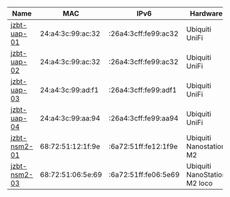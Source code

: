 | Name         | MAC               | IPv6                 | Hardware       |
|--------------|-------------------|----------------------|----------------|
| [jzbt-uap-01](http://jzbt-uap-01.nodes.ffhl/) | 24:a4:3c:99:ac:32 | :26a4:3cff:fe99:ac32 | Ubiquiti UniFi |
| [jzbt-uap-02](http://jzbt-uap-02.nodes.ffhl/) | 24:a4:3c:99:ac:32 | :26a4:3cff:fe99:ac32 | Ubiquiti UniFi |
| [jzbt-uap-03](http://jzbt-uap-03.nodes.ffhl/) | 24:a4:3c:99:ad:f1 | :26a4:3cff:fe99:adf1 | Ubiquiti UniFi |
| [jzbt-uap-04](http://jzbt-uap-04.nodes.ffhl/) | 24:a4:3c:99:aa:94 | :26a4:3cff:fe99:aa94 | Ubiquiti UniFi |
| [jzbt-nsm2-01](http://jzbt-nsm2-01.nodes.ffhl/) | 68:72:51:12:1f:9e | :6a72:51ff:fe12:1f9e | Ubiquiti Nanostation M2 |
| [jzbt-nsm2-03](http://jzbt-nsm2-03.nodes.ffhl/) | 68:72:51:06:5e:69 | :6a72:51ff:fe06:5e69 | Ubiquiti NanoStation M2 loco |